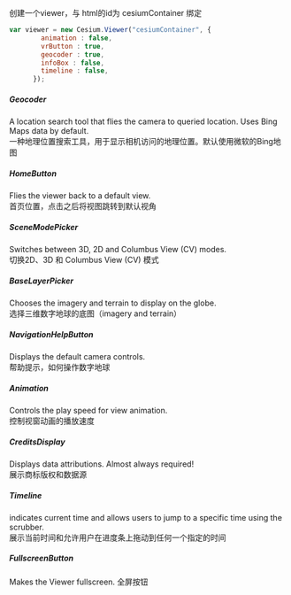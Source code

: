 创建一个viewer，与 html的id为 cesiumContainer 绑定

``` javascript
var viewer = new Cesium.Viewer("cesiumContainer", {
        animation : false,
        vrButton : true,
        geocoder : true,
        infoBox : false, 
        timeline : false,
      });     
```  
     


##### Geocoder
A location search tool that flies the camera to queried location. Uses Bing Maps data by default.      
一种地理位置搜索工具，用于显示相机访问的地理位置。默认使用微软的Bing地图

##### HomeButton
Flies the viewer back to a default view.      
首页位置，点击之后将视图跳转到默认视角    
##### SceneModePicker 
Switches between 3D, 2D and Columbus View (CV) modes.    
切换2D、3D 和 Columbus View (CV) 模式   
##### BaseLayerPicker 
Chooses the imagery and terrain to display on the globe.   
选择三维数字地球的底图（imagery and terrain）   
##### NavigationHelpButton 
Displays the default camera controls.    
帮助提示，如何操作数字地球     
##### Animation 
Controls the play speed for view animation.   
控制视窗动画的播放速度      
##### CreditsDisplay 
Displays data attributions. Almost always required!     
展示商标版权和数据源     
##### Timeline
indicates current time and allows users to jump to a specific time using the scrubber.   
展示当前时间和允许用户在进度条上拖动到任何一个指定的时间
##### FullscreenButton 
Makes the Viewer fullscreen. 全屏按钮
